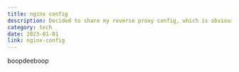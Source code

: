 ```yaml
---
title: nginx config
description: Decided to share my reverse proxy config, which is obviously a safe choice.
category: tech
date: 2023-01-01
link: nginx-config
---
```


boopdeeboop